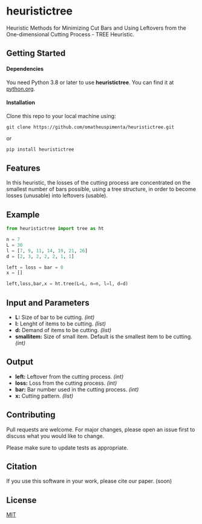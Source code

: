 # heuristictree
Heuristic Methods for Minimizing Cut Bars and Using Leftovers from the One-dimensional Cutting Process - TREE Heuristic.

## Getting Started
#### Dependencies
You need Python 3.8 or later to use **heuristictree**. You can find it at [python.org](https://www.python.org/).

#### Installation
Clone this repo to your local machine using:
```
git clone https://github.com/omatheuspimenta/heuristictree.git
```
or
```p
pip install heuristictree
```

## Features
In this heuristic, the losses of the cutting process are concentrated on the smallest number of bars possible, using a tree structure, in order to become losses (unusable) into leftovers (usable). 

## Example
```python
from heuristictree import tree as ht

n = 7
L = 30
l = [7, 9, 11, 14, 19, 21, 26]
d = [2, 3, 2, 2, 2, 1, 1]

left = loss = bar = 0
x = []

left,loss,bar,x = ht.tree(L=L, n=n, l=l, d=d)
```
## Input and Parameters
* **L:** Size of bar to be cutting. _(int)_
* **l:** Lenght of items to be cutting. _(list)_
* **d:** Demand of items to be cutting. _(list)_
* **smallitem:** Size of small item. Default is the smallest item to be cutting. _(int)_

## Output 
* **left:** Leftover from the cutting process. _(int)_
* **loss:** Loss from the cutting process. _(int)_
* **bar:** Bar number used in the cutting process. _(int)_
* **x:** Cutting pattern. _(list)_

## Contributing
Pull requests are welcome. For major changes, please open an issue first to discuss what you would like to change.

Please make sure to update tests as appropriate.

## Citation
If you use this software in your work, please cite our paper. (soon)

## License
[MIT](https://choosealicense.com/licenses/mit/)
